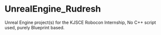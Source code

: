 # UnrealEngine_Rudresh
Unreal Engine project(s) for the KJSCE Robocon Internship,
No C++ script used, purely Blueprint based.
